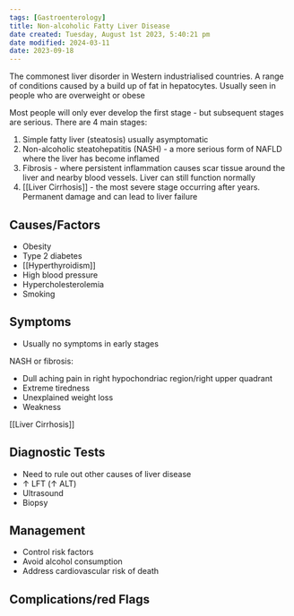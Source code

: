 ```yaml
---
tags: [Gastroenterology]
title: Non-alcoholic Fatty Liver Disease
date created: Tuesday, August 1st 2023, 5:40:21 pm
date modified: 2024-03-11
date: 2023-09-18
---
```


The commonest liver disorder in Western industrialised countries. A range of conditions caused by a build up of fat in hepatocytes. Usually seen in people who are overweight or obese

Most people will only ever develop the first stage - but subsequent stages are serious. There are 4 main stages:

1. Simple fatty liver (steatosis) usually asymptomatic
2. Non-alcoholic steatohepatitis (NASH) - a more serious form of NAFLD where the liver has become inflamed
3. Fibrosis - where persistent inflammation causes scar tissue around the liver and nearby blood vessels. Liver can still function normally
4. [[Liver Cirrhosis]] - the most severe stage occurring after years. Permanent damage and can lead to liver failure

## Causes/Factors

- Obesity
- Type 2 diabetes
- [[Hyperthyroidism]]
- High blood pressure
- Hypercholesterolemia
- Smoking

## Symptoms

- Usually no symptoms in early stages

NASH or fibrosis:

- Dull aching pain in right hypochondriac region/right upper quadrant
- Extreme tiredness
- Unexplained weight loss
- Weakness

[[Liver Cirrhosis]]

## Diagnostic Tests

- Need to rule out other causes of liver disease
- $\uparrow$ LFT ($\uparrow$ ALT)
- Ultrasound
- Biopsy

## Management

- Control risk factors
- Avoid alcohol consumption
- Address cardiovascular risk of death

## Complications/red Flags
